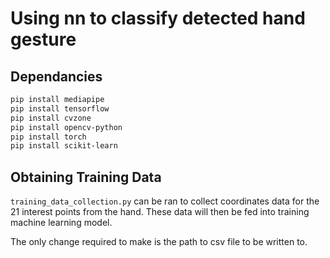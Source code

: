 # Using nn to classify detected hand gesture


## Dependancies

```sh
pip install mediapipe
pip install tensorflow
pip install cvzone
pip install opencv-python
pip install torch
pip install scikit-learn
```


## Obtaining Training Data

`training_data_collection.py` can be ran to collect coordinates data for the 21 interest points from the hand. These data will then be fed into training machine learning model. 

The only change required to make is the path to csv file to be written to. 